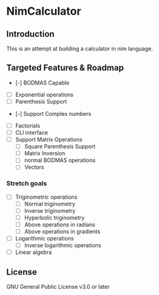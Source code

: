 # NimCalculator

## Introduction

This is an attempt at building a calculator in nim language.

## Targeted Features & Roadmap

- [-] BODMAS Capable
- [ ] Exponential operations
- [ ] Parenthesis Support
- [-] Support Complex numbers
- [ ] Factorials
- [ ] CLI interface
- [ ] Support Matrix Operations
  - [ ] Square Parenthesis Support
  - [ ] Matrix Inversion
  - [ ] normal BODMAS operations
  - [ ] Vectors

### Stretch goals

- [ ] Triginometric operations
  - [ ] Normal triginometry
  - [ ] Inverse triginometry
  - [ ] Hyperbolic triginometry
  - [ ] Above operations in radians
  - [ ] Above operations in gradients
- [ ] Logarithmic operations
  - [ ] Inverse logarithmic operations
- [ ] Linear algebra

## License

GNU General Public License v3.0 or later
